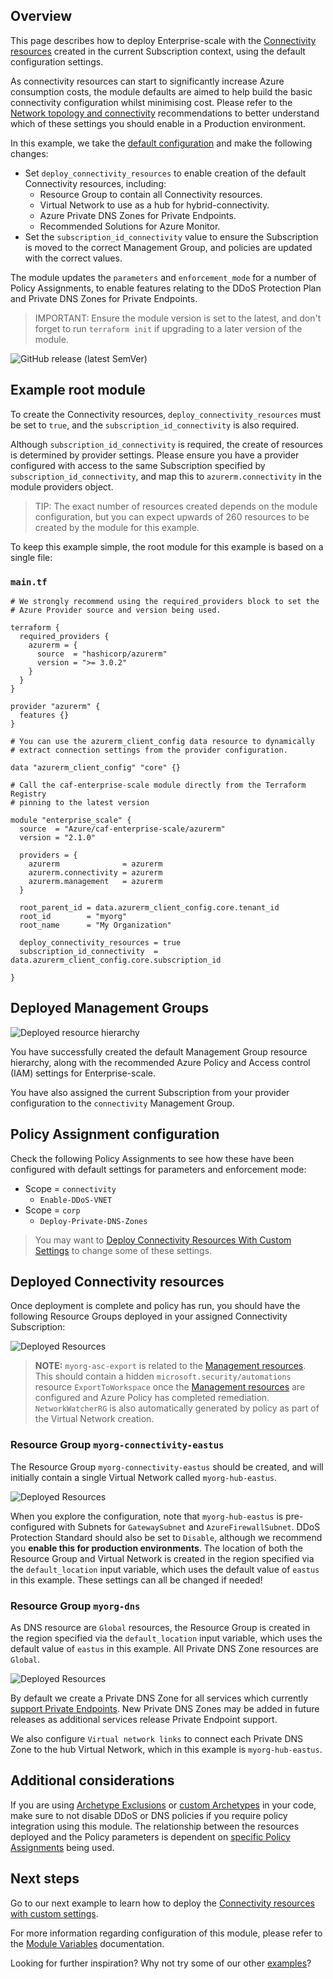 <!-- markdownlint-disable first-line-h1 -->
## Overview

This page describes how to deploy Enterprise-scale with the [Connectivity resources][wiki_connectivity_resources] created in the current Subscription context, using the default configuration settings.

As connectivity resources can start to significantly increase Azure consumption costs, the module defaults are aimed to help build the basic connectivity configuration whilst minimising cost.
Please refer to the [Network topology and connectivity][ESLZ-Connectivity] recommendations to better understand which of these settings you should enable in a Production environment.

In this example, we take the [default configuration][wiki_deploy_default_configuration] and make the following changes:

- Set `deploy_connectivity_resources` to enable creation of the default Connectivity resources, including:
  - Resource Group to contain all Connectivity resources.
  - Virtual Network to use as a hub for hybrid-connectivity.
  - Azure Private DNS Zones for Private Endpoints.
  - Recommended Solutions for Azure Monitor.
- Set the `subscription_id_connectivity` value to ensure the Subscription is moved to the correct Management Group, and policies are updated with the correct values.

The module updates the `parameters` and `enforcement_mode` for a number of Policy Assignments, to enable features relating to the DDoS Protection Plan and Private DNS Zones for Private Endpoints.

<!-- Some Private DNS Zones for Private Endpoints are bound to a specific Azure Region.
By default, the module will use the location set for connectivity resources, or the `default_location` value (`eastus`), in order of precedence.
To add more locations, simply add them to the `configure_connectivity_resources.settings.dns.config.private_link_locations` value.
This must be in the short format (`uksouth`), and not DisplayName (`UK South`). -->

> IMPORTANT: Ensure the module version is set to the latest, and don't forget to run `terraform init` if upgrading to a later version of the module.

![GitHub release (latest SemVer)](https://img.shields.io/github/v/release/Azure/terraform-azurerm-caf-enterprise-scale?style=flat&logo=github)

## Example root module

To create the Connectivity resources, `deploy_connectivity_resources` must be set to `true`, and the `subscription_id_connectivity` is also required.

Although `subscription_id_connectivity` is required, the create of resources is determined by provider settings.
Please ensure you have a provider configured with access to the same Subscription specified by `subscription_id_connectivity`, and map this to `azurerm.connectivity` in the module providers object.

> TIP: The exact number of resources created depends on the module configuration, but you can expect upwards of 260 resources to be created by the module for this example.

To keep this example simple, the root module for this example is based on a single file:

### `main.tf`

```hcl
# We strongly recommend using the required_providers block to set the
# Azure Provider source and version being used.

terraform {
  required_providers {
    azurerm = {
      source  = "hashicorp/azurerm"
      version = ">= 3.0.2"
    }
  }
}

provider "azurerm" {
  features {}
}

# You can use the azurerm_client_config data resource to dynamically
# extract connection settings from the provider configuration.

data "azurerm_client_config" "core" {}

# Call the caf-enterprise-scale module directly from the Terraform Registry
# pinning to the latest version

module "enterprise_scale" {
  source  = "Azure/caf-enterprise-scale/azurerm"
  version = "2.1.0"

  providers = {
    azurerm              = azurerm
    azurerm.connectivity = azurerm
    azurerm.management   = azurerm
  }

  root_parent_id = data.azurerm_client_config.core.tenant_id
  root_id        = "myorg"
  root_name      = "My Organization"

  deploy_connectivity_resources = true
  subscription_id_connectivity  = data.azurerm_client_config.core.subscription_id

}
```

## Deployed Management Groups

![Deployed resource hierarchy](media/examples-deploy-connectivity-core.png)

You have successfully created the default Management Group resource hierarchy, along with the recommended Azure Policy and Access control (IAM) settings for Enterprise-scale.

You have also assigned the current Subscription from your provider configuration to the `connectivity` Management Group.

## Policy Assignment configuration

Check the following Policy Assignments to see how these have been configured with default settings for parameters and enforcement mode:

- Scope = `connectivity`
  - `Enable-DDoS-VNET`
- Scope = `corp`
  - `Deploy-Private-DNS-Zones`

> You may want to [Deploy Connectivity Resources With Custom Settings][wiki_deploy_connectivity_resources_custom] to change some of these settings.

## Deployed Connectivity resources

Once deployment is complete and policy has run, you should have the following Resource Groups deployed in your assigned Connectivity Subscription:

![Deployed Resources](media/examples-deploy-connectivity-rsgs.png)

> **NOTE:** `myorg-asc-export` is related to the [Management resources][wiki_management_resources].
This should contain a hidden `microsoft.security/automations` resource `ExportToWorkspace` once the [Management resources][wiki_management_resources] are configured and Azure Policy has completed remediation.
`NetworkWatcherRG` is also automatically generated by policy as part of the Virtual Network creation.

### Resource Group `myorg-connectivity-eastus`

The Resource Group `myorg-connectivity-eastus` should be created, and will initially contain a single Virtual Network called `myorg-hub-eastus`.

![Deployed Resources](media/examples-deploy-connectivity-rsg.png)

When you explore the configuration, note that `myorg-hub-eastus` is pre-configured with Subnets for `GatewaySubnet` and `AzureFirewallSubnet`.
DDoS Protection Standard should also be set to `Disable`, although we recommend you **enable this for production environments**.
The location of both the Resource Group and Virtual Network is created in the region specified via the `default_location` input variable, which uses the default value of `eastus` in this example.
These settings can all be changed if needed!

### Resource Group `myorg-dns`

As DNS resource are `Global` resources, the Resource Group is created in the region specified via the `default_location` input variable, which uses the default value of `eastus` in this example.
All Private DNS Zone resources are `Global`.

![Deployed Resources](media/examples-deploy-connectivity-dns-rsg.png)

By default we create a Private DNS Zone for all services which currently [support Private Endpoints][azure_private_endpoint_support].
New Private DNS Zones may be added in future releases as additional services release Private Endpoint support.

We also configure `Virtual network links` to connect each Private DNS Zone to the hub Virtual Network, which in this example is `myorg-hub-eastus`.

## Additional considerations

If you are using [Archetype Exclusions][archetype_exclusions] or [custom Archetypes][custom_archetypes] in your code, make sure to not disable DDoS or DNS policies if you require policy integration using this module.
The relationship between the resources deployed and the Policy parameters is dependent on [specific Policy Assignments](#policy-assignment-configuration) being used.

## Next steps

Go to our next example to learn how to deploy the [Connectivity resources with custom settings][wiki_deploy_connectivity_resources_custom].

For more information regarding configuration of this module, please refer to the [Module Variables](%5BUser-Guide%5D-Module-Variables) documentation.

Looking for further inspiration? Why not try some of our other [examples][wiki_examples]?

[//]: # "************************"
[//]: # "INSERT LINK LABELS BELOW"
[//]: # "************************"

[ESLZ-Connectivity]: https://docs.microsoft.com/azure/cloud-adoption-framework/ready/enterprise-scale/network-topology-and-connectivity

[azure_private_endpoint_support]: https://docs.microsoft.com/azure/private-link/private-endpoint-dns#azure-services-dns-zone-configuration "Azure services DNS zone configuration"

[wiki_connectivity_resources]:               %5BUser-Guide%5D-Connectivity-Resources "Wiki - Connectivity Resources"
[wiki_deploy_connectivity_resources_custom]: %5BExamples%5D-Deploy-Connectivity-Resources-With-Custom-Settings "Wiki - Deploy Connectivity Resources With Custom Settings"
[wiki_examples]:                             Examples "Wiki - Examples"
[wiki_management_resources]:                 %5BUser-Guide%5D-Management-Resources "Wiki - Management Resources"
[wiki_deploy_default_configuration]:         %5BExamples%5D-Deploy-Default-Configuration "Wiki - Deploy Default Configuration"

[archetype_exclusions]: %5BExamples%5D-Expand-Built-in-Archetype-Definitions#to-enable-the-exclusion-function "Wiki - Expand Built-in Archetype Definitions # To enable the exclusion function"
[custom_archetypes]:    %5BUser-Guide%5D-Archetype-Definitions "[User Guide] Archetype Definitions"
